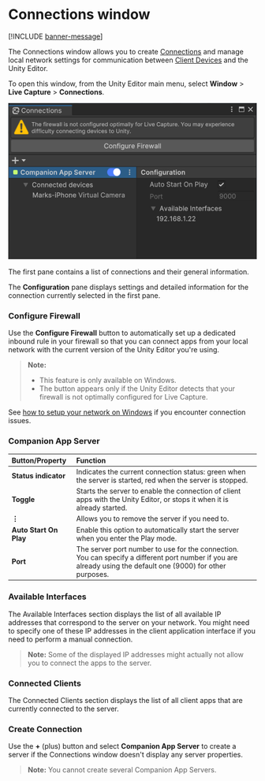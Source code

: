 # Connections window

[!INCLUDE [banner-message](banner-message.md)]

The Connections window allows you to create [Connections](data-capture-process.md#connection) and manage local network settings for communication between [Client Devices](data-capture-process.md#client-device) and the Unity Editor.

To open this window, from the Unity Editor main menu, select **Window** > **Live Capture** > **Connections**.

![](images/ref-window-connections.png)

The first pane contains a list of connections and their general information.

The **Configuration** pane displays settings and detailed information for the connection currently selected in the first pane.

### Configure Firewall

Use the **Configure Firewall** button to automatically set up a dedicated inbound rule in your firewall so that you can connect apps from your local network with the current version of the Unity Editor you're using.

>**Note:**
>* This feature is only available on Windows.
>* The button appears only if the Unity Editor detects that your firewall is not optimally configured for Live Capture.

See [how to setup your network on Windows](connection-network.md) if you encounter connection issues.

### Companion App Server

| Button/Property | Function |
|:---|:---|
| **Status indicator** | Indicates the current connection status: green when the server is started, red when the server is stopped. |
| **Toggle** | Starts the server to enable the connection of client apps with the Unity Editor, or stops it when it is already started. |
| **⋮** | Allows you to remove the server if you need to. |
| **Auto Start On Play** | Enable this option to automatically start the server when you enter the Play mode. |
| **Port** | The server port number to use for the connection.<br />You can specify a different port number if you are already using the default one (9000) for other purposes. |

### Available Interfaces

The Available Interfaces section displays the list of all available IP addresses that correspond to the server on your network. You might need to specify one of these IP addresses in the client application interface if you need to perform a manual connection.

>**Note:** Some of the displayed IP addresses might actually not allow you to connect the apps to the server.

### Connected Clients

The Connected Clients section displays the list of all client apps that are currently connected to the server.

### Create Connection

Use the **+** (plus) button and select **Companion App Server** to create a server if the Connections window doesn't display any server properties.

>**Note:** You cannot create several Companion App Servers.
